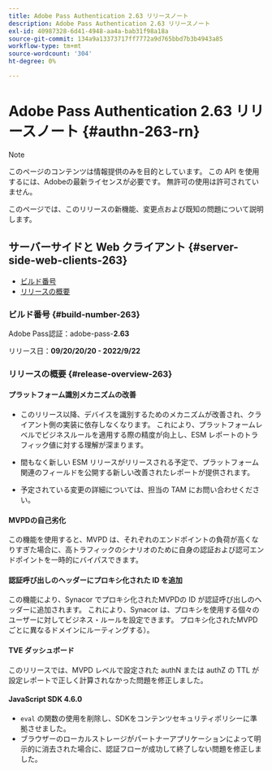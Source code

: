 ```yaml
---
title: Adobe Pass Authentication 2.63 リリースノート
description: Adobe Pass Authentication 2.63 リリースノート
exl-id: 40987328-6d41-4948-aa4a-bab31f98a18a
source-git-commit: 134a9a13373717ff7772a9d765bbd7b3b4943a85
workflow-type: tm+mt
source-wordcount: '304'
ht-degree: 0%

---
```


# Adobe Pass Authentication 2.63 リリースノート {#authn-263-rn}

>[!NOTE]
>
>このページのコンテンツは情報提供のみを目的としています。 この API を使用するには、Adobeの最新ライセンスが必要です。 無許可の使用は許可されていません。

このページでは、このリリースの新機能、変更点および既知の問題について説明します。

## サーバーサイドと Web クライアント {#server-side-web-clients-263}

* [ビルド番号](#build-number-263)
* [リリースの概要](#release-overview-263)

### ビルド番号 {#build-number-263}

Adobe Pass認証：adobe-pass-**2.63**

リリース日：**09/20/20/20 - 2022/9/22**

### リリースの概要 {#release-overview-263}

#### プラットフォーム識別メカニズムの改善

* このリリース以降、デバイスを識別するためのメカニズムが改善され、クライアント側の実装に依存しなくなります。 これにより、プラットフォームレベルでビジネスルールを適用する際の精度が向上し、ESM レポートのトラフィック値に対する理解が深まります。

* 間もなく新しい ESM リリースがリリースされる予定で、プラットフォーム関連のフィールドを公開する新しい改善されたレポートが提供されます。

* 予定されている変更の詳細については、担当の TAM にお問い合わせください。

#### MVPDの自己劣化

この機能を使用すると、MVPD は、それぞれのエンドポイントの負荷が高くなりすぎた場合に、高トラフィックのシナリオのために自身の認証および認可エンドポイントを一時的にバイパスできます。

#### 認証呼び出しのヘッダーにプロキシ化された ID を追加

この機能により、Synacor でプロキシ化されたMVPDの ID が認証呼び出しのヘッダーに追加されます。 これにより、Synacor は、プロキシを使用する個々のユーザーに対してビジネス・ルールを設定できます。 プロキシ化されたMVPDごとに異なるドメインにルーティングする）。

#### TVE ダッシュボード

このリリースでは、MVPD レベルで設定された authN または authZ の TTL が設定レポートで正しく計算されなかった問題を修正しました。

#### JavaScript SDK 4.6.0

* `eval` の関数の使用を削除し、SDKをコンテンツセキュリティポリシーに準拠させました。
* ブラウザーのローカルストレージがパートナーアプリケーションによって明示的に消去された場合に、認証フローが成功して終了しない問題を修正しました。
